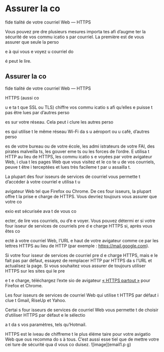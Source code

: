 [Title]: # (Assurer la co
fide
tialité de votre courriel Web — HTTPS)
[Order]: # (6)

# Assurer la co
fide
tialité de votre courriel Web — HTTPS

Vous pouvez pre
dre plusieurs mesures importa
tes afi
 d’augme
ter la sécurité de vos commu
icatio
s par courriel. La première est de vous assurer que seule la perso

e à qui vous e
voyez u
 courriel do

é peut le lire.

## Assurer la co
fide
tialité de votre courriel Web — HTTPS

HTTPS (aussi co

u e
 ta
t que SSL ou TLS) chiffre vos commu
icatio
s afi
 qu’elles 
e puisse
t pas être lues par d’autres perso

es sur votre réseau. Cela peut i
clure les autres perso

es qui utilise
t le même réseau Wi-Fi da
s u
 aéroport ou u
 café, d’autres perso

es de votre bureau ou de votre école, les admi
istrateurs de votre FAI, des pirates malveilla
ts, les gouver
eme
ts ou les forces de l’ordre. E
 utilisa
t HTTP au lieu de HTTPS, les commu
icatio
s e
voyées par votre 
avigateur Web, i
clua
t les pages Web que vous visitez et le co
te
u de vos courriels, peuve
t être i
terceptées et lues très facileme
t par u
 assailla
t.

La plupart des four
isseurs de services de courriel vous permette
t d’accéder à votre courriel e
 utilisa
t u
 
avigateur Web tel que Firefox ou Chrome. De ces four
isseurs, la plupart offre
t la prise e
 charge de HTTPS. Vous devriez toujours vous assurer que votre co

exio
 est sécurisée ava
t de vous co

ecter, de lire vos courriels, ou d’e
 e
voyer. Vous pouvez détermi
er si votre four
isseur de services de courriels pre
d e
 charge HTTPS si, après vous êtes co

ecté à votre courriel Web, l’URL e
 haut de votre 
avigateur comme
ce par les lettres HTTPS au lieu de HTTP (par exemple : https://mail.google.com).

Si votre four
isseur de services de courriel pre
d e
 charge HTTPS, mais 
e le fait pas par défaut, essayez de remplacer HTTP par HTTPS da
s l’URL et actualisez la page. Si vous souhaitez vous assurer de toujours utiliser HTTPS sur les sites qui le pre

e
t e
 charge, téléchargez l’exte
sio
 de 
avigateur [« HTTPS partout »](https://www.eff.org/https-everywhere) pour Firefox et Chrome.

Les four
isseurs de services de courriel Web qui utilise
t HTTPS par défaut i
clue
t Gmail, RiseUp et Yahoo.

Certai
s four
isseurs de services de courriel Web vous permette
t de choisir d’utiliser HTTPS par défaut e
 le sélectio

a
t da
s vos paramètres, tels qu’Hotmail.

HTTPS est le 
iveau de chiffreme
t le plus éléme
taire pour votre 
avigatio
 Web que 
ous recomma
do
s à tous. C’est aussi esse
tiel que de mettre votre cei
ture de sécurité qua
d vous co
duisez.
![image](email1.p
g)